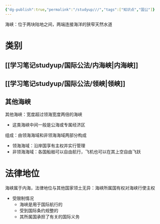 ```yaml
---
{"dg-publish":true,"permalink":"/studyup///","tags":["知识点","国公"]}
---
```


海峡：位于两块陆地之间，两端连接海洋的狭窄天然水道
# 类别
## [[学习笔记studyup/国际公法/内海峡\|内海峡]]
## [[学习笔记studyup/国际公法/领峡\|领峡]]
## 其他海峡
其他海峡：宽度超过领海宽度两倍的海峡
- 这类海峡中间一般是公海或专属经济区

组成：由领海海域和非领海海域两部分构成
- 领海海域：沿岸国享有主权并实行管理
- 非领海海域：各国船舶可以自由航行，飞机也可以在其上空自由飞跃
# 法律地位
海峡属于内海，法律地位与其他国家领土无异：海峡所属国有权对海峡行使主权
- 受限制情况
	- 海峡是用于国际航行的
	- 受到国际条约规整的
	- 其所属国承担了有关的国际义务